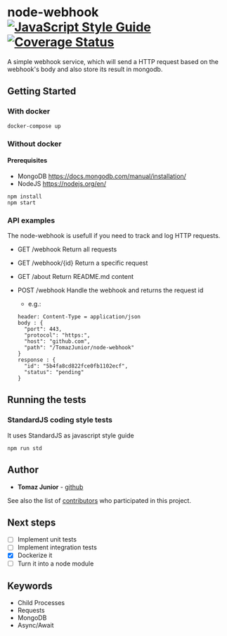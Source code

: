# node-webhook [![JavaScript Style Guide](https://img.shields.io/badge/code_style-standard-brightgreen.svg)](https://github.com/feross/standard) [![Coverage Status](https://coveralls.io/repos/github/TomazJunior/node-webhook/badge.svg?branch=master)](https://coveralls.io/github/TomazJunior/node-webhook?branch=master)

A simple webhook service, which will send a HTTP request based on the webhook's body and also store its result in mongodb.


## Getting Started

### With docker
```
docker-compose up
```
### Without docker
#### Prerequisites

- MongoDB https://docs.mongodb.com/manual/installation/
- NodeJS https://nodejs.org/en/

```
npm install
npm start
```

### API examples

The node-webhook is usefull if you need to track and log HTTP requests.

- GET /webhook Return all requests

- GET /webhook/{id} Return a specific request

- GET /about Return README.md content

- POST /webhook Handle the webhook and returns the request id
  - e.g.:
  
  ```
  header: Content-Type = application/json
  body : {
    "port": 443,
    "protocol": "https:",
    "host": "github.com",
    "path": "/TomazJunior/node-webhook"
  }
  response : {
    "id": "5b4fa8cd822fce0fb1102ecf",
    "status": "pending"
  }
  ```

## Running the tests

### StandardJS coding style tests

It uses StandardJS as javascript style guide

```
npm run std
```

## Author

* **Tomaz Junior** - [github](https://github.com/TomazJunior)

See also the list of [contributors](https://github.com/TomazJunior/node-webhook/contributors) who participated in this project.

## Next steps

- [ ] Implement unit tests
- [ ] Implement integration tests
- [x] Dockerize it
- [ ] Turn it into a node module

## Keywords
- Child Processes
- Requests
- MongoDB
- Async/Await

